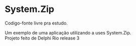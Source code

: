 # System.Zip

Codigo-fonte livre pra estudo.

Um exemplo de uma aplicação utilizando a uses System.Zip.  
Projeto feito de Delphi Rio release 3
